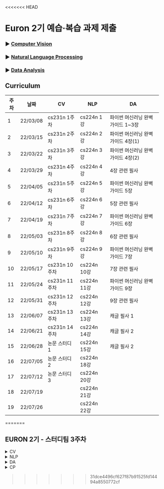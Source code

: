 <<<<<<< HEAD
# Euron 2기 예습·복습 과제 제출

### ▶ [Computer Vision](https://github.com/Ewha-Euron/2022-1-Euron-CV)
### ▶ [Natural Language Processing](https://github.com/Ewha-Euron/2022-1-Euron-NLP)
### ▶ [Data Analysis](https://github.com/Ewha-Euron/2022-1-Euron-DA)

## Curriculum

| 주차 | 날짜 | CV | NLP | DA |
|---|---|---|---|---|
|1|22/03/08|cs231n 1주차|cs224n 1강|파이썬 머신러닝 완벽가이드 1~3장|
|2|22/03/15|cs231n 2주차|cs224n 2강|파이썬 머신러닝 완벽가이드 4장(1)|
|3|22/03/22|cs231n 3주차|cs224n 3강|파이썬 머신러닝 완벽가이드 4장(2)|
|4|22/03/29|cs231n 4주차|cs224n 4강|4장 관련 필사|
|5|22/04/05|cs231n 5주차|cs224n 5강|파이썬 머신러닝 완벽가이드 5장|
|6|22/04/12|cs231n 6주차|cs224n 6강|5장 관련 필사|
|7|22/04/19|cs231n 7주차|cs224n 7강|파이썬 머신러닝 완벽가이드 6장|
|8|22/05/03|cs231n 8주차|cs224n 8강|6장 관련 필사|
|9|22/05/10|cs231n 9주차|cs224n 9강|파이썬 머신러닝 완벽가이드 7장|
|10|22/05/17|cs231n 10주차|cs224n 10강|7장 관련 필사|
|11|22/05/24|cs231n 11주차|cs224n 11강|파이썬 머신러닝 완벽가이드 9장|
|12|22/05/31|cs231n 12주차|cs224n 12강|9장 관련 필사|
|13|22/06/07|cs231n 13주차|cs224n 13강|캐글 필사 1|
|14|22/06/21|cs231n 14주차|cs224n 14강|캐글 필사 2|
|15|22/06/28|논문 스터디 1|cs224n 15강|캐글 필사 2|
|16|22/07/05|논문 스터디 2|cs224n 18강||
|17|22/07/12|논문 스터디 3|cs224n 20강||
|18|22/07/19||cs224n 21강||
|19|22/07/26||cs224n 22강||
=======
## EURON 2기 - 스터디팀 3주차
<details>
<summary>CV</summary>
<div markdown="1">
  
  <br />
  
  | 주차 | 내용             | 발표자                               | 발표자료 |
| ---- | ---------------- | ------------------------------------ | -------- |
| 3    | cs231n 3주차     | 최예은, 최지우                       | [📚]()    |


## **Assignment**

### **📍 3주차 예습과제 (~3/21)**

1️⃣ CS231N 3강을 수강하고, 요약 및 정리한 내용을 깃허브에 업로드  
2️⃣ (선택) 질문 사항이나 공유하고 싶은 내용 `Ewha-Euron/2022-1-Euron-CV` issue에 추가

**예습과제 제출 방법**

> 해당 파일을 `master` branch에 업로드하신 후 해당 `master` branch에서 pull request 를 진행해주세요.
> 

  
### **📍 2주차 복습과제 (~3/21)**

- 1주차 복습과제로 다운 받았던 구글 드라이브의 assignment1을 이용합니다.  
- [https://cs231n.github.io/assignments2021/assignment1/](https://cs231n.github.io/assignments2021/assignment1/)의 `Q1: k-Nearest Neighbor classifier`  을 완료해주세요.  
    1️⃣ `knn.ipynb` 을 완료하신 후 `.py` 파일로 변환해서 제출해주세요. (모든 cell을 하나의 py 파일에 합쳐주세요)   
    2️⃣ `k_nearest_neighbor.py` 을 완료하신 후 제출해주세요.  

**복습과제 제출 방법**

> 해당 파일을 `Week_3` branch에 업로드하신 후 해당 `Week_3` branch에서 pull request 를 진행해주세요.
> 

  
## **Due**

- 3주차 예습과제
    - **3월 21일**까지 제출합니다.
- 2주차 복습과제
    - **3월 21일**까지 제출합니다.



## Extra-Credit

* https://github.com/deeplearningzerotoall

  * `lab-06` ~ `lab-07` 을 진행해주세요.
  
</div>
</details>

<details>
<summary>NLP</summary>
<div markdown="1">     
  
   | 주차 | 내용             | 발표자                               | 발표자료 |
| ---- | ---------------- | ------------------------------------ | -------- |
| 2    | cs224n 3주차     | 임세영,조서영                   | [📚]()    |

## Assignment
  
### 📍 예습과제(~3/21)
  
1️⃣ CS224N 3강을 수강하고, 요약 및 정리한 내용을 깃허브에 업로드

2️⃣ (선택) 질문 사항이나 공유하고 싶은 내용 깃허브 issue에 추가
- 과제 제출 방법
    - 레포: (origin) Ewha-Euron/2022-1-Euron-NLP
    - issue 추가
        - 제목: [3주차] 질문 있습니다/~ 내용 공유합니다.
        - label:
            - 강의 내용 중 이해가 잘 되지 않는 부분 `question`
            - 강의에는 없지만 추가로 궁금한 사항 `question`
            - 강의에는 없지만 추가로 공유하고 싶은 내용 `share`

### 예습과제 제출 방법
  
> 해당 파일을 `master` branch에 업로드하신 후 해당 `master`  branch에서  `pull request` 를 진행해주세요.
  
- 과제 제출 방법
    - 레포: (origin) username/2022-1-Euron-Study-Assignments
    - 브랜치: `master`
    - 해당 주차 브랜치에 과제 업로드하고 Pull Request, 이때 label은 `` , `예습과제`
  
### 📍 복습과제(~3/21)

   1️⃣  CS224N Assignment 1 문제 Q 2.1 ~ Q 2.8 풀어서 제출 [CS224N 2019 Assignment 1](https://web.stanford.edu/class/archive/cs/cs224n/cs224n.1194/assignments/a1.zip)
 

  
### 복습과제 제출 방법
  
> 해당 파일을 `Week_3` branch에 업로드하신 후 해당 `Week_3`  branch에서  `pull request` 를 진행해주세요.
  
- 과제 제출 방법
    - 레포: (origin) username/2022-1-Euron-Study-Assignments
    - 브랜치: `Week_3`
    - 해당 주차 브랜치에 과제 업로드하고 Pull Request, 이때 label은 `NLP` , `복습과제`
  

## Due
  
📍 예습과제
  - **3월 21일**까지 제출합니다.
  
📍 복습과제
  - **3월 21일**까지 제출합니다.





</div>
</details>


<details>
<summary>DA</summary>
<div markdown="1">       

<br />  
  
| 주차 | 내용         | 발표자                       | 발표자료 |
| ---- | ------------ | ---------------------------- | -------- |
| 3    | 완벽가이드 4장(2) | 박지운, 김예진, 이의진 | [📚]()    |


## **Assignment**

### **📍 예습과제 (~3/21)**

1️⃣ 파이썬 머신러닝 완벽가이드 4장-05,06,07,10을 pdf 형식으로 정리
  
2️⃣ 주피터나 구글 코랩으로 실행한 실습 코드들을 ipynb 형식으로 정리
  
  
**예습과제 제출 방법**

> 해당 파일을 `master` branch에 업로드하신 후 해당 `master` branch에서 pull request 를 진행해주세요.
>
  
- 과제 제출 방법
    - 레포: (origin) username/2022-1-Euron-Study-Assignments
    - 브랜치: `master`
    - 해당 주차 브랜치에 과제 업로드하고 Pull Request, 이때 label은 `DA` , `예습과제`
  
  
### **📍 복습과제 (~3/21)**

- DA 레포지토리 Week3 브랜치에 올라온 복습과제 ipynb 파일을 완료하신 후 깃허브에 올려주세요.

**복습과제 제출 방법**

> 해당 파일을 Assignment 레포지토리 `Week_3` branch에 업로드하신 후 해당 `Week_3` branch에서 pull request를 진행해주세요.
> 


  
### Due 
  
* Preview
  - **3월 21일**까지 제출합니다.
  
* Review
  - **3월 21일**까지 제출합니다.
  

</div>
</details>


<details>
<summary>CP</summary>
<div markdown="1">       

<br />  
  
| 주차 | 내용         | 발표자                       | 발표자료 |
| ---- | ------------ | ---------------------------- | -------- |
| 3    | CV : [작물 병해진단 AI 경진대회](https://dacon.io/competitions/official/235870/codeshare/4425?page=1&dtype=recent) |한예송, 홍재령, 이지혜 | [📚]()    |

💥 week3 에서는 Computer Vision Task에 대해서 다룹니다.
  
## Assignment
### 📍 예습과제 (~3/24)

- 3월 24일 목요일 23:59 분까지
  
⭐ 아래의 노트를 예습해 주세요. **코드 분석 + 활용 모델 관련 개념 정리 등** 자유롭게 필사하시어 pdf / ipynb 형태로 깃허브에 업로드해 주세요.
- [데이콘 바로가기](https://dacon.io/competitions/official/235870/codeshare/4425?page=1&dtype=recent)
- [최종 깃허브 바로가기](https://github.com/With-Coding-Cat/LG_plant_disease_diagnosis_competition/tree/main/competition)


</div>
</details>

>>>>>>> 31dce4496cf627f87b91525fd14494a8550772cf
